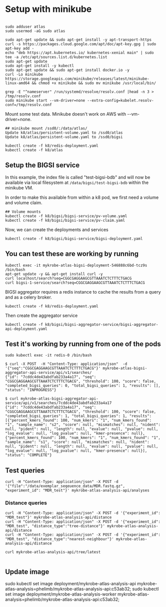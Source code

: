 # Setup with minikube

```

sudo adduser atlas
sudo usermod -aG sudo atlas

sudo apt-get update && sudo apt-get install -y apt-transport-https
curl -s https://packages.cloud.google.com/apt/doc/apt-key.gpg | sudo apt-key add -
echo "deb https://apt.kubernetes.io/ kubernetes-xenial main" | sudo tee -a /etc/apt/sources.list.d/kubernetes.list
sudo apt-get update
sudo apt-get install -y kubectl
sudo apt-get update && sudo apt-get install docker.io -y
curl -Lo minikube https://storage.googleapis.com/minikube/releases/latest/minikube-linux-amd64 && chmod +x minikube && sudo mv minikube /usr/local/bin/

grep -E "^nameserver" /run/systemd/resolve/resolv.conf |head -n 3 > /tmp/resolv.conf
sudo minikube start --vm-driver=none --extra-config=kubelet.resolv-conf=/tmp/resolv.conf

```

Mount some test data. Minikube doesn't work on AWS with --vm-driver=none. 
```
## minikube mount /ssd0/:/data/atlas/
Update k8/atlas/persistent-volume.yaml to /ssd0/atlas
Update k8/atlas/persistent-volume.yaml to /ssd0/bigsi
```

```
kubectl create -f k8/redis-deployment.yaml
kubectl create -f k8/atlas
```

## Setup the BIGSI service

In this example, the index file is called "test-bigsi-bdb" and will now be available via local filesystem at `/data/bigsi/test-bigsi-bdb` within the minikube VM. 

In order to make this available from within a k8 pod, we first need a volume and volume claim. 

```
## Volume mounts
kubectl create -f k8/bigsi/bigsi-service/pv-volume.yaml
kubectl create -f k8/bigsi/bigsi-service/pv-claim.yaml
```

Now, we can create the deployments and services

```
kubectl create -f k8/bigsi/bigsi-service/bigsi-deployment.yaml
```


## You can test these are working by running 
```
kubectl exec -it mykrobe-atlas-bigsi-deployment-546888c6bd-tcz9s /bin/bash
apt-get update -y && apt-get install curl -y
curl localhost/search?seq=CGGCGAGGAAGCGTTAAATCTCTTTCTGACG 
curl bigsi-1-service/search?seq=CGGCGAGGAAGCGTTAAATCTCTTTCTGACG 
```

BIGSI aggregator requires a redis instance to cache the results from a query and as a celery broker.

```
kubectl create -f k8/redis-deployment.yaml
```

Then create the aggregator service

```
kubectl create -f k8/bigsi/bigsi-aggregator-service/bigsi-aggregator-api-deployment.yaml
```

## Test it's working by running from one of the pods
```
sudo kubectl exec -it redis-0 /bin/bash

$ curl -X POST  -H "Content-Type: application/json"  -d '{"seq":"CGGCGAGGAAGCGTTAAATCTCTTTCTGACG"}' mykrobe-atlas-bigsi-aggregator-api-service/api/v1/searches/
{"id": "7cddc4de43abdfab233a4a17", "seq": "CGGCGAGGAAGCGTTAAATCTCTTTCTGACG", "threshold": 100, "score": false, "completed_bigsi_queries": 0, "total_bigsi_queries": 1, "results": [], "status": "INPROGRESS"}

$ curl mykrobe-atlas-bigsi-aggregator-api-service/api/v1/searches/7cddc4de43abdfab233a4a17
{"id": "7cddc4de43abdfab233a4a17", "seq": "CGGCGAGGAAGCGTTAAATCTCTTTCTGACG", "threshold": 100, "score": false, "completed_bigsi_queries": 1, "total_bigsi_queries": 1, "results": [{"percent_kmers_found": 100, "num_kmers": "1", "num_kmers_found": "1", "sample_name": "s2", "score": null, "mismatches": null, "nident": null, "pident": null, "length": null, "evalue": null, "pvalue": null, "log_evalue": null, "log_pvalue": null, "kmer-presence": null}, {"percent_kmers_found": 100, "num_kmers": "1", "num_kmers_found": "1", "sample_name": "s1", "score": null, "mismatches": null, "nident": null, "pident": null, "length": null, "evalue": null, "pvalue": null, "log_evalue": null, "log_pvalue": null, "kmer-presence": null}], "status": "COMPLETE"}
```

## Test queries 

```
curl -H "Content-Type: application/json" -X POST -d '{"file":"/data/exemplar_seqeuence_data/MDR.fastq.gz", "experiment_id": "MDR_test"}' mykrobe-atlas-analysis-api/analyses
```

### Distance queries 
```
curl -H "Content-Type: application/json" -X POST -d '{"experiment_id": "MDR_test"}' mykrobe-atlas-analysis-api/distance
curl -H "Content-Type: application/json" -X POST -d '{"experiment_id": "MDR_test", "distance_type":"tree-distance"}' mykrobe-atlas-analysis-api/distance
curl -H "Content-Type: application/json" -X POST -d '{"experiment_id": "MDR_test", "distance_type":"nearest-neighbour"}' mykrobe-atlas-analysis-api/distance

curl mykrobe-atlas-analysis-api/tree/latest


```

## Update image
sudo kubectl set image deployment/mykrobe-atlas-analysis-api mykrobe-atlas-analysis=phelimb/mykrobe-atlas-analysis-api:c53ab32;
sudo kubectl set image deployment/mykrobe-atlas-analysis-worker mykrobe-atlas-analysis=phelimb/mykrobe-atlas-analysis-api:c53ab32;

